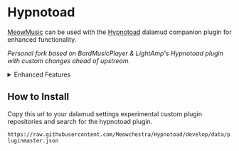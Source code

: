 # Hypnotoad

[MeowMusic](https://github.com/Meowchestra/MeowMusic/) can be used with the [Hypnotoad](https://github.com/Meowchestra/Hypnotoad) dalamud companion plugin for enhanced functionality. 

_Personal fork based on BardMusicPlayer & LightAmp's Hypnotoad plugin with custom changes ahead of upstream._

<details>
<summary>Enhanced Features</summary>

    * Output lyrics.
    * Chat while performing.
    * Direct instrument open & close.
    * Direct ensemble ready / accept.
    * Improved note playing.
    * Set graphics toggle.
    
    And much more!
</details>

## How to Install

Copy this url to your dalamud settings experimental custom plugin repositories and search for the hypnotoad plugin.

`https://raw.githubusercontent.com/Meowchestra/Hypnotoad/develop/data/pluginmaster.json`
